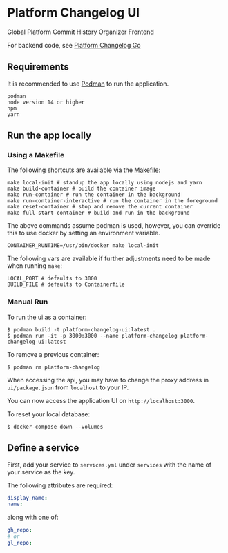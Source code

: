 # Platform Changelog UI

Global Platform Commit History Organizer Frontend

For backend code, see [Platform Changelog Go](https://www.github.com/redhatinsights/platform-changelog-go)

## Requirements

It is recommended to use [Podman](https://www.podman.io/) to run the application.

    podman 
    node version 14 or higher
    npm
    yarn

## Run the app locally

### Using a Makefile

The following shortcuts are available via the [Makefile](./Makefile):

    make local-init # standup the app locally using nodejs and yarn
    make build-container # build the container image
    make run-container # run the container in the background
    make run-container-interactive # run the container in the foreground
    make reset-container # stop and remove the current container
    make full-start-container # build and run in the background

The above commands assume podman is used, however, you can override this to use docker by setting an environment variable.

    CONTAINER_RUNTIME=/usr/bin/docker make local-init

The following vars are available if further adjustments need to be made when running `make`:

    LOCAL_PORT # defaults to 3000
    BUILD_FILE # defaults to Containerfile

### Manual Run

To run the ui as a container:
```
$ podman build -t platform-changelog-ui:latest .
$ podman run -it -p 3000:3000 --name platform-changelog platform-changelog-ui:latest
```

To remove a previous container:
```
$ podman rm platform-changelog
```

When accessing the api, you may have to change the proxy address in ```ui/package.json``` from ```localhost``` to your IP.


You can now access the application UI on `http://localhost:3000`. 


To reset your local database:
```
$ docker-compose down --volumes
```

## Define a service
First, add your service to `services.yml` under `services` with the name of your
service  as the key.

The following attributes are required:
```yaml
display_name:
name:
```
along with one of:
```yaml
gh_repo:
# or
gl_repo:
```